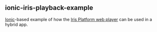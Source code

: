 ionic-iris-playback-example
---------------------------

[Ionic](https://ionicframework.com/)-based example of how the
[Iris Platform web player](https://irisplatform.io/docs/playback/web-player/)
can be used in a hybrid app.

